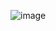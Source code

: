 ![image](https://user-images.githubusercontent.com/83280369/189751271-146ed3d2-6131-43b6-9ddf-d6b1bd08f2f2.png)

